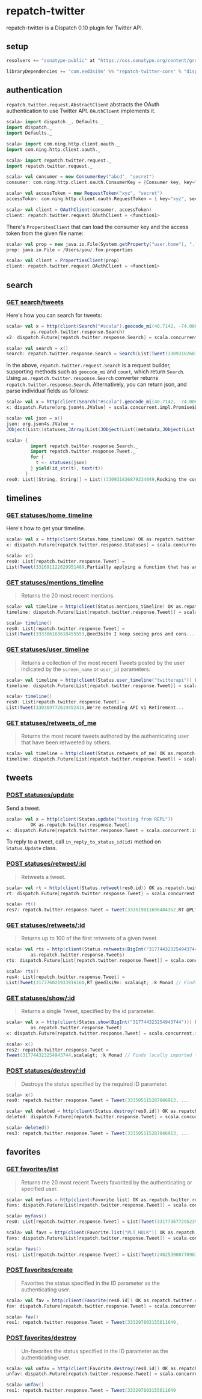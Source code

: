 repatch-twitter
===============

repatch-twitter is a Dispatch 0.10 plugin for Twitter API.

setup
-----

```scala
resolvers += "sonatype-public" at "https://oss.sonatype.org/content/groups/public"

libraryDependencies += "com.eed3si9n" %% "repatch-twitter-core" % "dispatch0.10.0_0.1.0-SNAPSHOT"
```

authentication
--------------

`repatch.twitter.request.AbstractClient` abstracts the OAuth authentication to use Twitter API. `OAuthClient` implements it.

```scala
scala> import dispatch._, Defaults._
import dispatch._
import Defaults._

scala> import com.ning.http.client.oauth._
import com.ning.http.client.oauth._

scala> import repatch.twitter.request._
import repatch.twitter.request._

scala> val consumer = new ConsumerKey("abcd", "secret")
consumer: com.ning.http.client.oauth.ConsumerKey = {Consumer key, key="abcd", secret="secret"}

scala> val accessToken = new RequestToken("xyz", "secret")
accessToken: com.ning.http.client.oauth.RequestToken = { key="xyz", secret="secret"}

scala> val client = OAuthClient(consumer, accessToken)
client: repatch.twitter.request.OAuthClient = <function1>
```

There's `ProperitesClient` that can load the consumer key and the access token from the given file name:

```scala
scala> val prop = new java.io.File(System.getProperty("user.home"), ".foo.properties")
prop: java.io.File = /Users/you/.foo.properties

scala> val client = PropertiesClient(prop)
client: repatch.twitter.request.OAuthClient = <function1>
```

search
------

### [GET search/tweets](https://dev.twitter.com/docs/api/1.1/get/search/tweets)

Here's how you can search for tweets:

```scala
scala> val x = http(client(Search("#scala").geocode_mi(40.7142, -74.0064, 10).count(2)) OK
         as.repatch.twitter.response.Search)
x2: dispatch.Future[repatch.twitter.response.Search] = scala.concurrent.impl.Promise$DefaultPromise@6bc9806d

scala> val search = x()
search: repatch.twitter.response.Search = Search(List(Tweet(330931826879234049,Rocking the contravariance. Hard. #nerd...
```

In the above, `repatch.twitter.request.Search` is a request builder, supporting methods such as `geocode_mi` and `count`, which return `Search`. Using `as.repatch.twitter.response.Search` converter returns `repatch.twitter.response.Search`. Alternatively, you can return json, and parse individual fields as follows:

```scala
scala> val x = http(client(Search("#scala").geocode_mi(40.7142, -74.0064, 10).count(2)) OK as.json4s.Json)
x: dispatch.Future[org.json4s.JValue] = scala.concurrent.impl.Promise$DefaultPromise@3252d2de

scala> val json = x()
json: org.json4s.JValue = 
JObject(List((statuses,JArray(List(JObject(List((metadata,JObject(List((result_...

scala> {
         import repatch.twitter.response.Search._
         import repatch.twitter.response.Tweet._
         for {
           t <- statuses(json)
         } yield(id_str(t), text(t))
       }
res0: List[(String, String)] = List((330931826879234049,Rocking the contravariance. Hard. #nerd #scala), (330877539461500928,RT @mhamrah: Excellent article on structuring distributed systems with #rabbitmq. Thanks @heroku Scaling Out with #Scala and #Akka http://t…))
```

timelines
---------

### [GET statuses/home_timeline](https://dev.twitter.com/docs/api/1.1/get/statuses/home_timeline)

Here's how to get your timeline.

```scala
scala> val x = http(client(Status.home_timeline) OK as.repatch.twitter.response.Tweets)
x: dispatch.Future[repatch.twitter.response.Statuses] = scala.concurrent.impl.Promise$DefaultPromise@41ad625a

scala> x()
res0: List[repatch.twitter.response.Tweet] = 
List(Tweet(331691122629951489,Partially applying a function that has an implicit parameter http://t.co/CwWQAkkBAN,....
```

### [GET statuses/mentions_timeline](https://dev.twitter.com/docs/api/1.1/get/statuses/mentions_timeline)

> Returns the 20 most recent mentions.

```scala
scala> val timeline = http(client(Status.mentions_timeline) OK as.repatch.twitter.response.Tweets)
timeline: dispatch.Future[List[repatch.twitter.response.Tweet]] = scala.concurrent.impl.Promise$DefaultPromise@53a5af37

scala> timeline()
res0: List[repatch.twitter.response.Tweet] = 
List(Tweet(333386163618455553,@eed3si9n I keep seeing pros and cons...
```

### [GET statuses/user_timeline](https://dev.twitter.com/docs/api/1.1/get/statuses/user_timeline)

> Returns a collection of the most recent Tweets posted by the user indicated by the `screen_name` or `user_id` parameters.

```scala
scala> val timeline = http(client(Status.user_timeline("twitterapi")) OK as.repatch.twitter.response.Tweets)
timeline: dispatch.Future[List[repatch.twitter.response.Tweet]] = scala.concurrent.impl.Promise$DefaultPromise@40878d74

scala> timeline()
res0: List[repatch.twitter.response.Tweet] = 
List(Tweet(330369772619452416,We're extending API v1 Retirement...
```

### [GET statuses/retweets_of_me](https://dev.twitter.com/docs/api/1.1/get/statuses/retweets_of_me)

> Returns the most recent tweets authored by the authenticating user that have been retweeted by others.

```scala
scala> val timeline = http(client(Status.retweets_of_me) OK as.repatch.twitter.response.Tweets)
timeline: dispatch.Future[List[repatch.twitter.response.Tweet]] = scala.concurrent.impl.Promise$DefaultPromise@14128779
```

tweets
------

### [POST statuses/update](https://dev.twitter.com/docs/api/1.1/post/statuses/update)

Send a tweet.

```scala
scala> val x = http(client(Status.update("testing from REPL"))
         OK as.repatch.twitter.response.Tweet)
x: dispatch.Future[repatch.twitter.response.Tweet = scala.concurrent.impl.Promise$DefaultPromise@65056d18
```

To reply to a tweet, call `in_reply_to_status_id(id)` method on `Status.Update` class.

### [POST statuses/retweet/:id](https://dev.twitter.com/docs/api/1.1/post/statuses/retweet/%3Aid)

> Retweets a tweet.

```scala
scala> val rt = http(client(Status.retweet(res0.id)) OK as.repatch.twitter.response.Tweet)
rt: dispatch.Future[repatch.twitter.response.Tweet] = scala.concurrent.impl.Promise$DefaultPromise@6758cd8

scala> rt()
res7: repatch.twitter.response.Tweet = Tweet(333519011696484352,RT @PLT_Hulk: ...
```

### [GET statuses/retweets/:id](https://dev.twitter.com/docs/api/1.1/get/statuses/retweets/%3Aid)

> Returns up to 100 of the first retweets of a given tweet.

```scala
scala> val rts = http(client(Status.retweets(BigInt("317744323254943744"))) OK
         as.repatch.twitter.response.Tweets)
rts: dispatch.Future[List[repatch.twitter.response.Tweet]] = scala.concurrent.impl.Promise$DefaultPromise@98fd639

scala> rts()
res4: List[repatch.twitter.response.Tweet] = 
List(Tweet(317776021933916160,RT @eed3si9n: scala&gt; :k Monad // Finds locally imported types.
```

### [GET statuses/show/:id](https://dev.twitter.com/docs/api/1.1/get/statuses/show/%3Aid)

> Returns a single Tweet, specified by the id parameter.

```scala
scala> val x = http(client(Status.show(BigInt("317744323254943744"))) OK
         as.repatch.twitter.response.Tweet)
x: dispatch.Future[repatch.twitter.response.Tweet] = scala.concurrent.impl.Promise$DefaultPromise@4c603a77

scala> x()
res2: repatch.twitter.response.Tweet = 
Tweet(317744323254943744,scala&gt; :k Monad // Finds locally imported types
```

### [POST statuses/destroy/:id](https://dev.twitter.com/docs/api/1.1/post/statuses/destroy/%3Aid)

> Destroys the status specified by the required ID parameter.

```scala
scala> x()
res0: repatch.twitter.response.Tweet = Tweet(333505115287846913, ...

scala> val deleted = http(client(Status.destroy(res0.id)) OK as.repatch.twitter.response.Tweet)
deleted: dispatch.Future[repatch.twitter.response.Tweet] = scala.concurrent.impl.Promise$DefaultPromise@a852084

scala> deleted()
res3: repatch.twitter.response.Tweet = Tweet(333505115287846913, ...
```

favorites
---------

### [GET favorites/list](https://dev.twitter.com/docs/api/1.1/get/favorites/list)

> Returns the 20 most recent Tweets favorited by the authenticating or specified user.

```scala
scala> val myfavs = http(client(Favorite.list) OK as.repatch.twitter.response.Tweets)
favs: dispatch.Future[List[repatch.twitter.response.Tweet]] = scala.concurrent.impl.Promise$DefaultPromise@4482d3a3

scala> myfavs()
res0: List[repatch.twitter.response.Tweet] = List(Tweet(331773677295239169

scala> val favs = http(client(Favorite.list("PLT_HULK")) OK as.repatch.twitter.response.Tweets)
favs: dispatch.Future[List[repatch.twitter.response.Tweet]] = scala.concurrent.impl.Promise$DefaultPromise@366ec9d4

scala> favs()
res1: List[repatch.twitter.response.Tweet] = List(Tweet(246253900770983937,@PLT_Hulk is angry lately.,...
```

### [POST favorites/create](https://dev.twitter.com/docs/api/1.1/post/favorites/create)

> Favorites the status specified in the ID parameter as the authenticating user.

```scala
scala> val fav = http(client(Favorite(res0.id)) OK as.repatch.twitter.response.Tweet)
fav: dispatch.Future[repatch.twitter.response.Tweet] = scala.concurrent.impl.Promise$DefaultPromise@12810908

scala> fav()
res1: repatch.twitter.response.Tweet = Tweet(333297803155611649,
```

### [POST favorites/destroy](https://dev.twitter.com/docs/api/1.1/post/favorites/destroy)

> Un-favorites the status specified in the ID parameter as the authenticating user.

```scala
scala> val unfav = http(client(Favorite.destroy(res0.id)) OK as.repatch.twitter.response.Tweet)
unfav: dispatch.Future[repatch.twitter.response.Tweet] = scala.concurrent.impl.Promise$DefaultPromise@7f3e93cb

scala> unfav()
res1: repatch.twitter.response.Tweet = Tweet(333297803155611649
```
